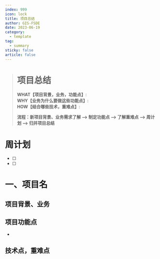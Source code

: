 ```yaml
---
index: 999
icon: lock
title: 项目总结
author: GIS-FSDE
date: 2023-06-19
category:
  - template
tag:
  - summary
sticky: false
article: false
---
```


> # 项目总结
>
> **WHAT【项目背景，业务，功能点】**:  
> **WHY【业务为什么要做这些功能点】**:  
> **HOW【结合哪些技术，重难点】**:  
>
> **流程：新项目背景、业务需求了解 --> 制定功能点 --> 了解重难点 --> 周计划 --> 归并项目总结**

<!-- more -->

# 周计划

+ [ ] 

+ [ ] 

# 一、项目名

## 项目背景、业务

## 项目功能点

- 

## 技术点，重难点







